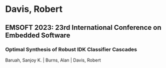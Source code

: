 # Davis, Robert

## EMSOFT 2023: 23rd International Conference on Embedded Software

### Optimal Synthesis of Robust IDK Classifier Cascades
Baruah, Sanjoy K. | Burns, Alan | Davis, Robert

